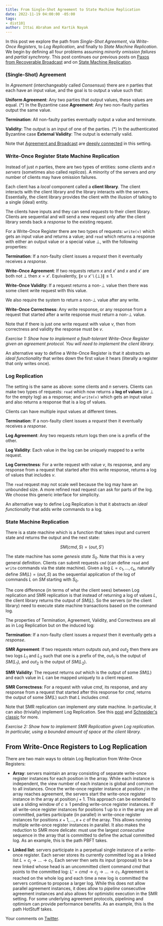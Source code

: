 ```yaml
---
title: From Single-Shot Agreement to State Machine Replication
date: 2022-11-19 04:00:00 -05:00
tags:
- dist101
author: Ittai Abraham and Kartik Nayak
---
```


In this post we explore the path from *Single-Shot Agreement*, via *Write-Once Registers*, to *Log Replication*, and finally to *State Machine Replication*. We begin by defining all four problems assuming *minority omission failures* and *partial synchrony*. This post continues our previous posts on [Paxos from Recoverable Broadcast](https://decentralizedthoughts.github.io/2022-11-04-paxos-via-recoverable-broadcast/) and on [State Machine Replication](https://decentralizedthoughts.github.io/2019-10-15-consensus-for-state-machine-replication/). 

### (Single-Shot) Agreement

In *Agreement* (interchangeably called *Consensus*) there are $n$ parties that each have an input value, and the goal is to output a value such that:

**Uniform Agreement**: Any two parties that output values, these values are equal. 
(*) In the Byzantine case **Agreement**: Any two non-faulty parties output the same value.

**Termination**: All non-faulty parties eventually output a value and terminate.

**Validity**: The output is an input of one of the parties.
(*) In the authenticated Byzantine case **External Validity**: The output is externally valid.



Note that [Agreement and Broadcast](https://decentralizedthoughts.github.io/2019-06-27-defining-consensus/) are [deeply connected](https://decentralizedthoughts.github.io/2020-09-14-broadcast-from-agreement-and-agreement-from-broadcast/) in this setting.

### Write-Once Register State Machine Replication

Instead of just $n$ parties, there are two types of entities: some *clients* and $n$ *servers* (sometimes also called *replicas*). A minority of the servers and *any* number of clients may have omission failures.

Each client has a *local* component called a **client library**. The client interacts with the client library and the library interacts with the servers. Essentially, the client library provides the client with the illusion of talking to a single (ideal) entity. 

The clients have inputs and they can send *requests* to their client library. Clients are sequential and will send a new request only after the client library sends back a *response* to the existing request. 

For a Write-Once Register there are two types of requests: ```write(v)``` which gets an input value and returns a value; and ```read``` which returns a response with either an output value or a special value $\bot$, with the following properties:

**Termination**: If a non-faulty client issues a *request* then it eventually receives a *response*.

**Write-Once Agreement**: If two requests return $x$ and $x'$ and  $x$ and $x'$ are both not $\bot$ then $x=x'$. Equivalently, $\|x \cup x' \setminus \{\bot \}\| \leq 1$. 

**Write-Once Validity**: If a request returns a non-$\bot$ value then there was some client write request with this value.

We also require the system to return a non-$\bot$ value after any write.

**Write-Once Correctness**: Any write response, or any response from a request that started after a write response must return a non-$\bot$ value.


Note that if there is just one write request with value $v$, then from correctness and validity the response must be $v$.

*Exercise 1: Show how to implement a fault-tolerant Write-Once Register given an agreement protocol. You will need to implement the client library.*

An alternative way to define a Write-Once Register is that it abstracts an *ideal functionality* that writes down the first value it hears (literally a register that only writes once).

### Log Replication

The setting is the same as above: some clients and $n$ servers. Clients can make two types of requests: ```read``` which now returns a **log of values** (or $\bot$ for the empty log)  as a response; and ```write(v)``` which gets an input value and also returns a response that is a log of values.

Clients can have multiple input values at different times. 

**Termination**: If a non-faulty client issues a *request* then it eventually receives a *response*.

**Log Agreement**: Any two requests return logs then one is a prefix of the other.

**Log Validity**: Each value in the log can be uniquely mapped to a write request.

**Log Correctness**: For a write request with value $v$, its response, and any response from a request that started after this write response, returns a log of values that includes $v$.

The ```read``` request may not scale well because the log may have an unbounded size. A more refined read request can ask for parts of the log. We choose this generic interface for simplicity.

An alternative way to define Log Replication is that it abstracts an *ideal functionality* that adds write commands to a log.


### State Machine Replication

There is a state machine which is a function that takes input and current state and returns the output and the next state:

$$
SM(cmd, S)=(out,S')
$$

The state machine has some *genesis state* $S_0$.
Note that this is a very general definition. Clients can submit requests  ```cmd``` (can define ```read``` and ```write``` commands via the state machine).  Given a log $L=c_1,\dots,c_k$, naturally define $SM(L)=(out,S)$ as the sequential application of the log of commands $L$ on $SM$ starting with $S_0$. 

The core difference (in terms of what the client sees) between Log replication and SMR replication is that instead of returning a log of values $L$, the client library returns the output of $SM(L)$. So the servers (or the client library) need to execute state machine transactions based on the command log.

The properties of Termination, Agreement, Validity, and Correctness are all as in Log Replication but on the induced log:


**Termination**: If a non-faulty client issues a *request* then it eventually gets a *response*.


**SMR Agreement**: If two requests return outputs $out_1$ and $out_2$ then there are two logs $L_1$ and $L_2$ such that one is a prefix of the,  $out_1$ is the output of $SM(L_1)$, and $out_2$ is the output of $SM(L_2)$.

**SMR Validity**:  The request returns $out$ which is the output of some $SM(L)$ and each value in $L$ can be mapped uniquely to a client request.

**SMR Correctness**: For a request with value $cmd$, its response, and any response from a request that started after this response for $cmd$, returns the output of some $SM(L)$ such that $L$ includes $cmd$.


Note that SMR replication can implement *any* state machine. In particular, it can also (trivially) implement Log Replication. See this [post](https://decentralizedthoughts.github.io/2019-10-15-consensus-for-state-machine-replication/) and [Schneider's classic](https://www.cs.cornell.edu/fbs/publications/ibmFault.sm.pdf) for more. 

*Exercise 2: Show how to implement SMR Replication given Log replication. In particular, using a bounded amount of space at the client library.*



## From Write-Once Registers to Log Replication

There are two main ways to obtain Log Replication from Write-Once Registers:

- **Array**: servers maintain an array consisting of separate write-once register instances for each position in the array. While each instance is independent, the view number of each instance is global and common to all instances. Once the write-once register instance at position $j$ in the array reaches agreement, the servers start the write-once register instance in the array at position $j+1$. This approach can be extended to use a sliding window of $c \geq 1$ pending write-once register instances. If all write-once register instances for positions  1 up to $x$ in the array are all committed, parties participate (in parallel) in write-once register instances for positions $x+1,\dots,x+c$ of the array. This allows running multiple write-once register instances in parallel. It also makes the reduction to SMR more delicate: must use the largest *consecutive* sequence in the array that is committed to define the actual committed log. As an example, this is the path PBFT takes.


- **Linked list**: servers participate in a perpetual single instance of a write-once register. Each server stores its currently committed log as a linked list $L = c_j \rightarrow ... \rightarrow c_{1}$. Each server then sets its input (proposal) to be a new linked whose head is an uncommitted client command $cmd$ that points to the committed log:  $L' = cmd \rightarrow c_j \rightarrow ... \rightarrow c_{1}$. Agreement is reached on the whole log and each time a new log is committed the servers continue to propose a larger log. While this does not allow parallel agreement instances, it does allow to *pipeline* consecutive agreement instances and also allows for optimistic execution in the SMR setting. For some underlying agreement protocols, pipelining and optimism can provide performance benefits. As an example, this is the path HotStuff takes. 

Your comments on [Twitter](https://twitter.com/ittaia/status/1599895548416270338?s=20&t=RUTyrxNgaIvudyiV5O5IAA).
